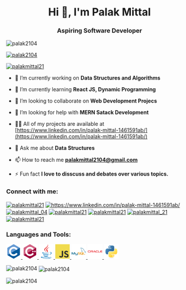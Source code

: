 <h1 align="center">Hi 👋, I'm Palak Mittal</h1>
<h3 align="center">Aspiring Software Developer</h3>

<p align="left"> <img src="https://komarev.com/ghpvc/?username=palak2104&label=Profile%20views&color=0e75b6&style=flat" alt="palak2104" /> </p>

<p align="left"> <a href="https://github.com/ryo-ma/github-profile-trophy"><img src="https://github-profile-trophy.vercel.app/?username=palak2104" alt="palak2104" /></a> </p>

<p align="left"> <a href="https://twitter.com/palakmittal21" target="blank"><img src="https://img.shields.io/twitter/follow/palakmittal21?logo=twitter&style=for-the-badge" alt="palakmittal21" /></a> </p>

- 🔭 I’m currently working on **Data Structures and Algorithms**

- 🌱 I’m currently learning **React JS, Dynamic Programming**

- 👯 I’m looking to collaborate on **Web Development Projecs**

- 🤝 I’m looking for help with **MERN Satack Development**

- 👨‍💻 All of my projects are available at [https://www.linkedin.com/in/palak-mittal-1461591ab/](https://www.linkedin.com/in/palak-mittal-1461591ab/)

- 💬 Ask me about **Data Structures**

- 📫 How to reach me **palakmittal2104@gmail.com**

- ⚡ Fun fact **I love to disscuss and debates over various topics.**

<h3 align="left">Connect with me:</h3>
<p align="left">
<a href="https://twitter.com/palakmittal21" target="blank"><img align="center" src="https://raw.githubusercontent.com/rahuldkjain/github-profile-readme-generator/master/src/images/icons/Social/twitter.svg" alt="palakmittal21" height="30" width="40" /></a>
<a href="https://linkedin.com/in/https://www.linkedin.com/in/palak-mittal-1461591ab/" target="blank"><img align="center" src="https://raw.githubusercontent.com/rahuldkjain/github-profile-readme-generator/master/src/images/icons/Social/linked-in-alt.svg" alt="https://www.linkedin.com/in/palak-mittal-1461591ab/" height="30" width="40" /></a>
<a href="https://instagram.com/palakmittal_04" target="blank"><img align="center" src="https://raw.githubusercontent.com/rahuldkjain/github-profile-readme-generator/master/src/images/icons/Social/instagram.svg" alt="palakmittal_04" height="30" width="40" /></a>
<a href="https://www.hackerrank.com/palakmittal21" target="blank"><img align="center" src="https://raw.githubusercontent.com/rahuldkjain/github-profile-readme-generator/master/src/images/icons/Social/hackerrank.svg" alt="palakmittal21" height="30" width="40" /></a>
<a href="https://codeforces.com/profile/palakmittal21" target="blank"><img align="center" src="https://raw.githubusercontent.com/rahuldkjain/github-profile-readme-generator/master/src/images/icons/Social/codeforces.svg" alt="palakmittal21" height="30" width="40" /></a>
<a href="https://www.leetcode.com/palakmittal_21" target="blank"><img align="center" src="https://raw.githubusercontent.com/rahuldkjain/github-profile-readme-generator/master/src/images/icons/Social/leet-code.svg" alt="palakmittal_21" height="30" width="40" /></a>
<a href="https://auth.geeksforgeeks.org/user/palakmittal21" target="blank"><img align="center" src="https://raw.githubusercontent.com/rahuldkjain/github-profile-readme-generator/master/src/images/icons/Social/geeks-for-geeks.svg" alt="palakmittal21" height="30" width="40" /></a>
</p>

<h3 align="left">Languages and Tools:</h3>
<p align="left"> <a href="https://www.cprogramming.com/" target="_blank" rel="noreferrer"> <img src="https://raw.githubusercontent.com/devicons/devicon/master/icons/c/c-original.svg" alt="c" width="40" height="40"/> </a> <a href="https://www.w3schools.com/cpp/" target="_blank" rel="noreferrer"> <img src="https://raw.githubusercontent.com/devicons/devicon/master/icons/cplusplus/cplusplus-original.svg" alt="cplusplus" width="40" height="40"/> </a> <a href="https://www.java.com" target="_blank" rel="noreferrer"> <img src="https://raw.githubusercontent.com/devicons/devicon/master/icons/java/java-original.svg" alt="java" width="40" height="40"/> </a> <a href="https://developer.mozilla.org/en-US/docs/Web/JavaScript" target="_blank" rel="noreferrer"> <img src="https://raw.githubusercontent.com/devicons/devicon/master/icons/javascript/javascript-original.svg" alt="javascript" width="40" height="40"/> </a> <a href="https://www.mysql.com/" target="_blank" rel="noreferrer"> <img src="https://raw.githubusercontent.com/devicons/devicon/master/icons/mysql/mysql-original-wordmark.svg" alt="mysql" width="40" height="40"/> </a> <a href="https://www.oracle.com/" target="_blank" rel="noreferrer"> <img src="https://raw.githubusercontent.com/devicons/devicon/master/icons/oracle/oracle-original.svg" alt="oracle" width="40" height="40"/> </a> <a href="https://www.python.org" target="_blank" rel="noreferrer"> <img src="https://raw.githubusercontent.com/devicons/devicon/master/icons/python/python-original.svg" alt="python" width="40" height="40"/> </a> </p>

<p><img align="left" src="https://github-readme-stats.vercel.app/api/top-langs?username=palak2104&show_icons=true&locale=en&layout=compact" alt="palak2104" /></p>

<p>&nbsp;<img align="center" src="https://github-readme-stats.vercel.app/api?username=palak2104&show_icons=true&locale=en" alt="palak2104" /></p>

<p><img align="center" src="https://github-readme-streak-stats.herokuapp.com/?user=palak2104&" alt="palak2104" /></p>

